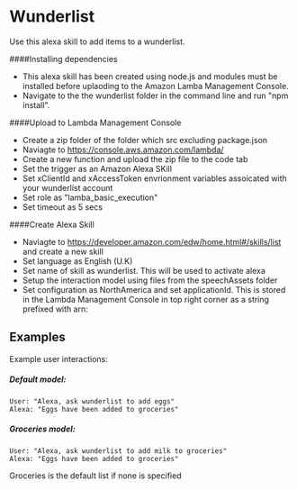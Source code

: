 # Wunderlist

Use this alexa skill to add items to a wunderlist.

####Installing dependencies
- This alexa skill has been created using node.js and modules must be installed before uplaoding to the Amazon Lamba Management Console.
- Navigate to the the wunderlist folder in the command line and run "npm install".

####Upload to Lambda Management Console
- Create a zip folder of the folder which src excluding package.json
- Naviagte to https://console.aws.amazon.com/lambda/
- Create a new function and upload the zip file to the code tab
- Set the trigger as an Amazon Alexa SKill
- Set xClientId and xAccessToken envrionment variables assoicated with your wunderlist account
- Set role as "lamba_basic_execution"
- Set timeout as 5 secs

####Create Alexa Skill
- Naviagte to https://developer.amazon.com/edw/home.html#/skills/list and create a new skill
- Set language as English (U.K)
- Set name of skill as wunderlist. This will be used to activate alexa
- Setup the interaction model using files from the speechAssets folder
- Set configuration as NorthAmerica and set applicationId. This is stored in the Lambda Management Console in top right corner as a string prefixed with arn:

## Examples
Example user interactions:

##### Default model:
    User: "Alexa, ask wunderlist to add eggs"
    Alexa: "Eggs have been added to groceries"

##### Groceries model:
    User: "Alexa, ask wunderlist to add milk to groceries"
    Alexa: "Eggs have been added to groceries"

Groceries is the default list if none is specified
